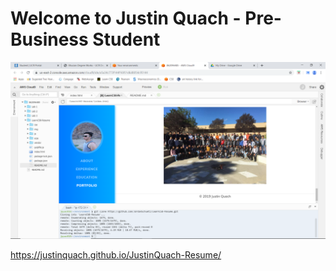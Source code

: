 # Welcome to Justin Quach - Pre-Business Student

![CS8 Lab 4](img/yourimage.jpg)

https://justinquach.github.io/JustinQuach-Resume/
